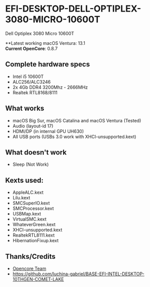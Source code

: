 # EFI-DESKTOP-DELL-OPTIPLEX-3080-MICRO-10600T
Dell Optiplex 3080 Micro 10600T

**Latest working macOS Ventura: 13.1
<br>
**Current OpenCore**: 0.8.7

## Complete hardware specs
- Intel i5 10600T
- ALC256/ALC3246
- 2x 4Gb DDR4 3200Mhz - 2666MHz
- Realtek RTL8168/8111

## What works
- macOS Big Sur, macOS Catalina and macOS Ventura (Tested)
- Audio (layout-id 17)
- HDMI/DP (in internal GPU UH630)
- All USB ports (USBs 3.0 work with XHCI-unsupported.kext)

## What doesn't work
- Sleep (Not Work)

## Kexts used:
- AppleALC.kext
- Lilu.kext
- SMCSuperIO.kext
- SMCProcessor.kext
- USBMap.kext
- VirtualSMC.kext
- WhateverGreen.kext
- XHCI-unsupported.kext
- RealtekRTL8111.kext
- HibernationFixup.kext

## Thanks/Credits
- [Opencore Team](https://dortania.github.io/getting-started/)
- https://github.com/luchina-gabriel/BASE-EFI-INTEL-DESKTOP-10THGEN-COMET-LAKE
